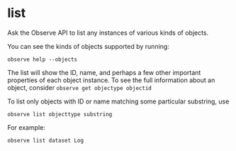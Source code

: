 # list

Ask the Observe API to list any instances of various kinds of objects.

You can see the kinds of objects supported by running:

    observe help --objects

The list will show the ID, name, and perhaps a few other important properties
of each object instance. To see the full information about an object, consider
`observe get objectype objectid`

To list only objects with ID or name matching some particular substring, use

    observe list objecttype substring

For example:

    observe list dataset Log
